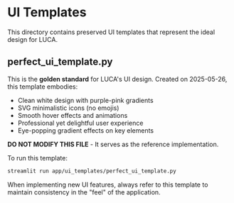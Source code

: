 # UI Templates

This directory contains preserved UI templates that represent the ideal design for LUCA.

## perfect_ui_template.py

This is the **golden standard** for LUCA's UI design. Created on 2025-05-26, this template embodies:

- Clean white design with purple-pink gradients
- SVG minimalistic icons (no emojis)
- Smooth hover effects and animations
- Professional yet delightful user experience
- Eye-popping gradient effects on key elements

**DO NOT MODIFY THIS FILE** - It serves as the reference implementation.

To run this template:
```bash
streamlit run app/ui_templates/perfect_ui_template.py
```

When implementing new UI features, always refer to this template to maintain consistency in the "feel" of the application.